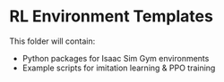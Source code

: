 # RL Environment Templates

This folder will contain:
- Python packages for Isaac Sim Gym environments  
- Example scripts for imitation learning & PPO training  
